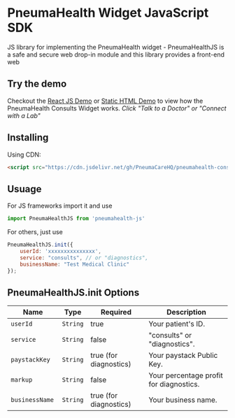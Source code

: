 # PneumaHealth Widget JavaScript SDK

JS library for implementing the PneumaHealth widget - PneumaHealthJS is a safe and secure web drop-in module and this library provides a front-end web

## Try the demo
Checkout the [React JS Demo](https://codesandbox.io/s/pneumahealth-js-demo-yo832) or [Static HTML Demo](https://codesandbox.io/s/pneumahealth-js-html-demo-ihd3i) to view how the PneumaHealth Consults Widget works. *Click "Talk to a Doctor" or "Connect with a Lab"*

## Installing

Using CDN:

```html
<script src="https://cdn.jsdelivr.net/gh/PneumaCareHQ/pneumahealth-consults-js@1.0.3/dist/bundle.js"/>
```

## Usuage
For JS frameworks import it and use
```js
import PneumaHealthJS from 'pneumahealth-js'
```
For others, just use
```js
PneumaHealthJS.init({
    userId: 'xxxxxxxxxxxxxxx',
    service: "consults", // or "diagnostics",
    businessName: "Test Medical Clinic"
});
```


## PneumaHealthJS.init Options

|Name                   | Type           | Required            | Description         |
|-----------------------|----------------|---------------------|---------------------|
|  `userId `             | `String`       | true                | Your patient's ID.
|  `service `             | `String`       | false                | "consults" or "diagnostics".
|  `paystackKey `             | `String`       | true (for diagnostics) | Your paystack Public Key.
|  `markup `             | `String`       | false                | Your percentage profit for diagnostics.
|  `businessName `             | `String`       | true (for diagnostics) | Your business name.